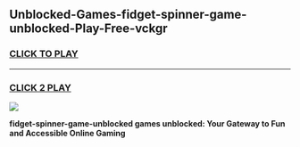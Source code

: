 
## Unblocked-Games-fidget-spinner-game-unblocked-Play-Free-vckgr
<h3>
<a href="https://premium76.site?title=fidget-spinner-game-unblocked&ref=17A">CLICK TO PLAY</a></h3>
<hr>

<h3>
<a href="https://premium76.site?title=fidget-spinner-game-unblocked&ref=17A">CLICK 2 PLAY</a>
  
</h3>

<a href="https://premium76.site?title=fidget-spinner-game-unblocked&ref=17A"><img src="https://clearcache.store/games.png"></a>


**fidget-spinner-game-unblocked games unblocked: Your Gateway to Fun and Accessible Online Gaming**
